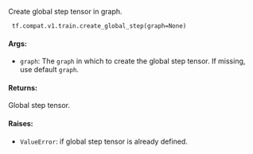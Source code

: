 
Create global step tensor in graph.

```
 tf.compat.v1.train.create_global_step(graph=None)
```
#### Args:
- `graph`: The `graph` in which to create the global step tensor. If missing, use default `graph`.
#### Returns:

Global step tensor.
#### Raises:
- `ValueError`: if global step tensor is already defined.

